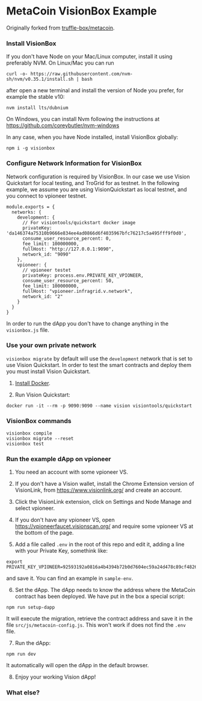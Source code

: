 # MetaCoin VisionBox Example
Originally forked from [truffle-box/metacoin](https://github.com/truffle-box/metacoin-box).

### Install VisionBox

If you don't have Node on your Mac/Linux computer, install it using preferably NVM. On Linux/Mac you can run

```
curl -o- https://raw.githubusercontent.com/nvm-sh/nvm/v0.35.1/install.sh | bash
```
after open a new terminal and install the version of Node you prefer, for example the stable v10:
```
nvm install lts/dubnium
```

On Windows, you can install Nvm following the instructions at  
https://github.com/coreybutler/nvm-windows

In any case, when you have Node installed, install VisionBox globally:
```
npm i -g visionbox
```

### Configure Network Information for VisionBox

Network configuration is required by VisionBox.
In our case we use Vision Quickstart for local testing, and TroGrid for as testnet. In the following example, we assume you are using VisionQuickstart as local testnet, and you connect to vpioneer testnet.

```
module.exports = {
  networks: {
    development: {
      // For visiontools/quickstart docker image
      privateKey: 'da146374a75310b9666e834ee4ad0866d6f4035967bfc76217c5a495fff9f0d0',
      consume_user_resource_percent: 0,
      fee_limit: 100000000,
      fullHost: "http://127.0.0.1:9090",
      network_id: "9090"
    },
    vpioneer: {
      // vpioneer testet
      privateKey: process.env.PRIVATE_KEY_VPIONEER,
      consume_user_resource_percent: 50,
      fee_limit: 100000000,
      fullHost: "vpioneer.infragrid.v.network",
      network_id: "2"
    }
  }
}
```
In order to run the dApp you don't have to change anything in the `visionbox.js` file.

### Use your own private network

`visionbox migrate` by default will use the `development` network that is set to use Vision Quickstart. In order to test the smart contracts and deploy them you must install Vision Quickstart.

1. [Install Docker](https://docs.docker.com/install/).

2. Run Vision Quickstart:
```
docker run -it --rm -p 9090:9090 --name vision visiontools/quickstart
```

### VisionBox commands
```
visionbox compile
visionbox migrate --reset
visionbox test
```

### Run the example dApp on vpioneer

1. You need an account with some vpioneer VS. 

2. If you don't have a Vision wallet, install the Chrome Extension version of VisionLink, from https://www.visionlink.org/ and create an account.

3. Click the VisionLink extension, click on Settings and Node Manage and select vpioneer. 

4. If you don't have any vpioneer VS, open https://vpioneerfaucet.visionscan.org/ and require some vpioneer VS at the bottom of the page.

5. Add a file called `.env` in the root of this repo and edit it, adding a line with your Private Key, somethink like:
 ```
 export PRIVATE_KEY_VPIONEER=92593192a0816a4b4394b72b0d7604ec59a24d478c89cf4826503ebb31ae103e
 ```
 and save it. You can find an example in `sample-env`.
 
6. Set the dApp. The dApp needs to know the address where the MetaCoin contract has been deployed. We have put in the box a special script:

```
npm run setup-dapp
```

It will execute the migration, retrieve the contract address and save it in the file `src/js/metacoin-config.js`. This won't work if does not find the `.env` file.

7. Run the dApp:

```
npm run dev
```
It automatically will open the dApp in the default browser.


8. Enjoy your working Vision dApp!

### What else?


